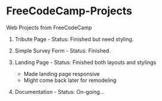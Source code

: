 # FreeCodeCamp-Projects
Web Projects from FreeCodeCamp



1. Tribute Page - Status: Finished but need styling.
2. Simple Survey Form - Status: Finished.
3. Landing Page - Status: Finished both layouts and stylings

   * Made landing page responsive
   * Might come back later for remodeling

4. Documentation - Status: On-going...
